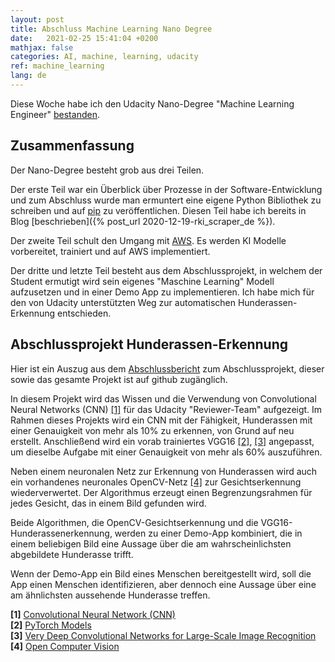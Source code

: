 ```yaml
---
layout: post
title: Abschluss Machine Learning Nano Degree
date:   2021-02-25 15:41:04 +0200
mathjax: false
categories: AI, machine, learning, udacity
ref: machine_learning
lang: de
---
```


Diese Woche habe ich den Udacity Nano-Degree "Machine Learning Engineer"
[bestanden](https://confirm.udacity.com/CGALRCZP).

## Zusammenfassung

Der Nano-Degree besteht grob aus drei Teilen.

Der erste Teil war ein Überblick über Prozesse in der Software-Entwicklung und
zum Abschluss wurde man ermuntert eine eigene Python Bibliothek zu schreiben und
auf [pip](https://pypi.org) zu veröffentlichen. Diesen Teil habe ich bereits in
Blog [beschrieben]({% post_url 2020-12-19-rki_scraper_de %}).

Der zweite Teil schult den Umgang mit [AWS](https://aws.amazon.com). Es werden
KI Modelle vorbereitet, trainiert und auf AWS implementiert.

Der dritte und letzte Teil besteht aus dem Abschlussprojekt, in welchem der
Student ermutigt wird sein eigenes "Maschine Learning" Modell aufzusetzen und in
einer Demo App zu implementieren. Ich habe mich für den von Udacity
unterstützten Weg zur automatischen Hunderassen-Erkennung entschieden.

## Abschlussprojekt Hunderassen-Erkennung

Hier ist ein Auszug aus dem
[Abschlussbericht](https://github.com/schorschie/udacity_dog_breed/blob/main/project_report.pdf)
zum Abschlussprojekt, dieser sowie das gesamte Projekt ist auf github
zugänglich.

In diesem Projekt wird das Wissen und die Verwendung von Convolutional Neural
Networks (CNN) [[1]](https://de.wikipedia.org/wiki/Convolutional_Neural_Network)
für das Udacity "Reviewer-Team" aufgezeigt. Im Rahmen dieses Projekts wird ein
CNN mit der Fähigkeit, Hunderassen mit einer Genauigkeit von mehr als 10% zu
erkennen, von Grund auf neu erstellt. Anschließend wird ein vorab trainiertes
VGG16 [[2]](https://pytorch.org/vision/0.8/models.html),
[[3]](https://arxiv.org/abs/1409.1556) angepasst, um dieselbe Aufgabe mit einer
Genauigkeit von mehr als 60% auszuführen.

Neben einem neuronalen Netz zur Erkennung von Hunderassen wird auch ein
vorhandenes neuronales OpenCV-Netz [[4]](https://opencv.org/) zur
Gesichtserkennung wiederverwertet. Der Algorithmus erzeugt einen
Begrenzungsrahmen für jedes Gesicht, das in einem Bild gefunden wird.

Beide Algorithmen, die OpenCV-Gesichtserkennung und die
VGG16-Hunderassenerkennung, werden zu einer Demo-App kombiniert, die in einem
beliebigen Bild eine Aussage über die am wahrscheinlichsten abgebildete
Hunderasse trifft.

Wenn der Demo-App ein Bild eines Menschen bereitgestellt wird,
soll die App einen Menschen identifizieren, aber dennoch eine Aussage über
eine am ähnlichsten aussehende Hunderasse treffen.

**[1]** [Convolutional Neural Network (CNN)](https://de.wikipedia.org/wiki/Convolutional_Neural_Network)  
**[2]** [PyTorch Models](https://pytorch.org/vision/0.8/models.html)  
**[3]** [Very Deep Convolutional Networks for Large-Scale Image
Recognition](https://arxiv.org/abs/1409.1556)  
**[4]** [Open Computer Vision](https://opencv.org/})  
